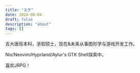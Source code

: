 ```yaml
---
title: "关于"
date: 2024-06-04
draft: false
description: "about"
tags: []
---
```


吉大唐班本科，浙软硕士，现在&未来从事图形学与游戏开发工作。

Nix/Neovim/Hyprland/Aylur's GTK Shell探索中。

喜欢JRPG！
